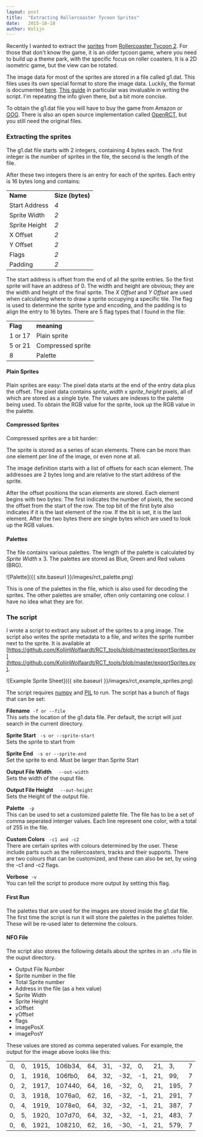 ```yaml
---
layout: post
title:  "Extracting Rollercoaster Tycoon Sprites"
date:   2015-10-18
author: Kolijn
---
```

Recently I wanted to extract the [sprites](https://en.wikipedia.org/wiki/Sprite_%28computer_graphics%29) from [Rollercoaster Tycoon 2](https://en.wikipedia.org/wiki/RollerCoaster_Tycoon_2). For those that don't know the game, it is an older tycoon game, where you need to build up a theme park, with the specific focus on roller coasters. It is a 2D isometric game, but the view can be rotated.

The image data for most of the sprites are stored in a file called g1.dat. This files uses its own special format to store the image data. Luckily, the format is documented [here](http://tid.rctspace.com/#TECHINFO). [This guide](http://tid.rctspace.com/csg/g1.html) in particular was invaluable in writing the script. I'm repeating the info given there, but a bit more concise.

To obtain the g1.dat file you will have to buy the game from Amazon or [GOG](http://www.gog.com/game/rollercoaster_tycoon_2). There is also an open source implementation called [OpenRCT](https://openrct.net/), but you still need the original files.

### Extracting the sprites ###
The g1.dat file starts with 2 integers, containing 4 bytes each. The first integer is the number of sprites in the file, the second is the length of the file.

After these two integers there is an entry for each of the sprites. Each entry is 16 bytes long and contains:


<table style="width:50%">
	<tr><td class="td-name"><b>Name</b></td><td class="td-size"><b>Size (bytes)</b></td></tr>
	<tr><td class="td-name">Start Address</td><td class="td-size"><i>4</i></td></tr>
	<tr><td class="td-name">Sprite Width</td><td class="td-size"><i>2</i></td></tr>
	<tr><td class="td-name">Sprite Height</td><td class="td-size"><i>2</i></td></tr>
	<tr><td class="td-name">X Offset</td><td class="td-size"><i>2</i></td></tr>
	<tr><td class="td-name">Y Offset</td><td class="td-size"><i>2</i></td></tr>
	<tr><td class="td-name">Flags</td><td class="td-size"><i>2</i></td></tr>
	<tr><td class="td-name">Padding</td><td class="td-size"><i>2</i></td></tr>
</table> 

The start address is offset from the end of all the sprite entries. So the first sprite will have an address of 0. The width and height are obvious; they are the width and height of the final sprite. The <i>X Offset</i> and <i>Y Offset</i> are used when calculating where to draw a sprite occupying a specific tile. The flag is used to determine the sprite type and encoding, and the padding is to align the entry to 16 bytes. There are 5 flag types that I found in the file:

<table style="width:50%">
	<tr><td><b>Flag</b></td><td><b>meaning</b></td></tr>
	<tr><td>1 or 17</td><td>Plain sprite</td></tr>
	<tr><td>5 or 21</td><td>Compressed sprite</td></tr>
	<tr><td>8</td><td>Palette</td></tr>
</table>

#### Plain Sprites ####
Plain sprites are easy: The pixel data starts at the end of the entry data plus the offset. The pixel data contains <i>sprite_width</i> x <i>sprite_height</i> pixels, all of which are stored as a single byte. The values are indexes to the palette being used. To obtain the RGB value for the sprite, look up the RGB value in the palette.

#### Compressed Sprites ####
Compressed sprites are a bit harder:

The sprite is stored as a series of scan elements. There can be more than one element per line of the image, or even none at all. 

The image definition starts with a list of offsets for each scan element. The addresses are 2 bytes long and are relative to the start address of the sprite.

After the offset positions the scan elements are stored. Each element begins with two bytes: The first indicates the number of pixels, the second the offset from the start of the row. The top bit of the first byte also indicates if it is the last element of the row. If the bit is set, it is the last element. After the two bytes there are single bytes which are used to look up the RGB values.

#### Palettes ####
The file contains various palettes. The length of the palette is calculated by <i>Sprite Width</i> x 3. The palettes are stored as Blue, Green and Red values (BRG). 

![Palette]({{ site.baseurl }}/images/rct_palette.png)

This is one of the palettes in the file, which is also used for decoding the sprites. The other palettes are smaller, often only containing one colour. I have no idea what they are for.



### The script ###

I wrote a script to extract any subset of the sprites to a png image. The script also writes the sprite metadata to a file, and writes the sprite number next to the sprite. It is available at [https://github.com/KolijnWolfaardt/RCT_tools/blob/master/exportSprites.py](https://github.com/KolijnWolfaardt/RCT_tools/blob/master/exportSprites.py).

![Example Sprite Sheet]({{ site.baseurl }}/images/rct_example_sprites.png)


The script requires [numpy](http://www.numpy.org/) and [PIL](http://www.pythonware.com/products/pil/) to run.
The script has a bunch of flags that can be set:

<b>Filename</b> &nbsp;<code>-f or --file </code><br>
This sets the location of the g1.data file. Per default, the script will just search in the current directory.

<b>Sprite Start</b> &nbsp; <code>-s or --sprite-start </code><br>
Sets the sprite to start from

<b>Sprite End</b> &nbsp; <code>-s or --sprite-end </code><br>
Set the sprite to end. Must be larger than Sprite Start

<b>Output File Width</b> &nbsp; <code> --out-width</code><br>
Sets the width of the ouput file.

<b>Output File Height</b> &nbsp; <code> --out-height</code><br>
Sets the Height of the output file.

<b>Palette</b> &nbsp; <code>-p</code><br>
This can be used to set a customized palette file. The file has to be a set of comma seperated interger values. Each line represent one color, with a total of 255 in the file.

<b>Custom Colors</b> &nbsp; <code>-c1 and -c2</code><br>
There are certain sprites with colours determined by the user. These include parts such as the rollercoasters, tracks and their supports. There are two colours that can be customized, and these can also be set, by using the -c1 and -c2 flags.

<b>Verbose</b>&nbsp; <code>-v</code><br>
You can tell the script to produce more output by setting this flag.

#### First Run ####
The palettes that are used for the images are stored inside the g1.dat file. The first time the script is run it will store the palettes in the palettes folder. These will be re-used later to determine the colours. 

#### NFO File ####
The script also stores the following details about the sprites in an <code>.nfo</code> file in the ouput directory.
<ul>
<li>Output File Number</li>
<li>Sprite number in the file</li>
<li>Total Sprite number</li>
<li>Address in the file (as a hex value)</li>
<li>Sprite Width</li>
<li>Sprite Height</li>
<li>xOffset</li>
<li>yOffset</li>
<li>flags</li>
<li>imagePosX</li>
<li>imagePosY</li>
</ul>

These values are stored as comma seperated values. For example, the output for the image above looks like this:
<table>
<tr><td>0,</td><td>    0,</td><td>   1915,</td><td> 106b34,</td><td> 64,</td><td> 31,</td><td> -32,</td><td> 0,</td><td> 21,</td><td> 3,</td><td> 7</td></tr>
<tr><td>0,</td><td>    1,</td><td>   1916,</td><td> 106fb0,</td><td> 64,</td><td> 32,</td><td> -32,</td><td> -1,</td><td> 21,</td><td> 99,</td><td> 7</td></tr>
<tr><td>0,</td><td>    2,</td><td>   1917,</td><td> 107440,</td><td> 64,</td><td> 16,</td><td> -32,</td><td> 0,</td><td> 21,</td><td> 195,</td><td> 7</td></tr>
<tr><td>0,</td><td>    3,</td><td>   1918,</td><td> 1076a0,</td><td> 62,</td><td> 16,</td><td> -32,</td><td> -1,</td><td> 21,</td><td> 291,</td><td> 7</td></tr>
<tr><td>0,</td><td>    4,</td><td>   1919,</td><td> 1078e0,</td><td> 64,</td><td> 32,</td><td> -32,</td><td> -1,</td><td> 21,</td><td> 387,</td><td> 7</td></tr>
<tr><td>0,</td><td>    5,</td><td>   1920,</td><td> 107d70,</td><td> 64,</td><td> 32,</td><td> -32,</td><td> -1,</td><td> 21,</td><td> 483,</td><td> 7</td></tr>
<tr><td>0,</td><td>    6,</td><td>   1921,</td><td> 108210,</td><td> 62,</td><td> 16,</td><td> -30,</td><td> -1,</td><td> 21,</td><td> 579,</td><td> 7</td></tr>
</table>

[jekyll]:      http://jekyllrb.com
[jekyll-gh]:   https://github.com/jekyll/jekyll
[jekyll-help]: https://github.com/jekyll/jekyll-help
[google]:      https://google.com

